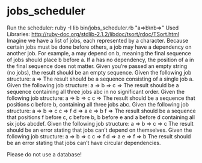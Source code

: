 # jobs_scheduler

Run the scheduler: ruby -I lib bin/jobs_scheduler.rb "a=>b\nb=>"
Used Libraries: http://ruby-doc.org/stdlib-2.1.2/libdoc/tsort/rdoc/TSort.html
Imagine we have a list of jobs, each represented by a character. Because certain jobs must be done before others, a job may have a
dependency on another job. For example, a may depend on b, meaning the final sequence of jobs should place b before a. If a has no
dependency, the position of a in the final sequence does not matter.
Given you’re passed an empty string (no jobs), the result should be an empty sequence.
Given the following job structure:
 a =>
The result should be a sequence consisting of a single job a.
Given the following job structure:
 a =>
 b =>
 c =>
The result should be a sequence containing all three jobs abc in no significant order.
Given the following job structure:
 a =>
 b => c
 c =>
The result should be a sequence that positions c before b, containing all three jobs abc.
Given the following job structure:
 a =>
 b => c
 c => f
 d => a
 e => b
 f =>
The result should be a sequence that positions f before c, c before b, b before e and a before d containing all six jobs abcdef.
Given the following job structure:
 a =>
 b =>
 c => c
The result should be an error stating that jobs can’t depend on themselves.
Given the following job structure:
a =>
b => c
c => f
d => a
e =>
f => b
The result should be an error stating that jobs can’t have circular dependencies.

Please do not use a database!
